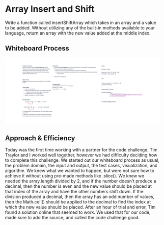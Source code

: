 # Array Insert and Shift

Write a function called insertShiftArray which takes in an array and a value to be added. Without utilizing any of the built-in methods available to your language, return an array with the new value added at the middle index.

## Whiteboard Process

![Array Insert Shift](img/array-insert-shift.png)

## Approach & Efficiency

Today was the first time working with a partner for the code challenge. Tim Traylor and I worked well together, however we had difficulty deciding how to complete this challenge. We started out our whiteboard process as usual, the problem domain, the input and output, the test cases, visualization, and algorithm. We knew what we wanted to happen, but were not sure how to achieve it without using pre-made methods like .slice(). We knew we needed the array.length divided by 2, and if the number doesn't produce a decimal, then the number is even and the new value should be placed at that index of the array and have the other numbers shift down. If the division produced a decimal, then the array has an odd number of values, then the Math.ceil() should be applied to the decimal to find the index at which the new value should be placed. After an hour of trial and error, Tim found a solution online that seemed to work. We used that for our code, made sure to add the source, and called the code challenge good.
